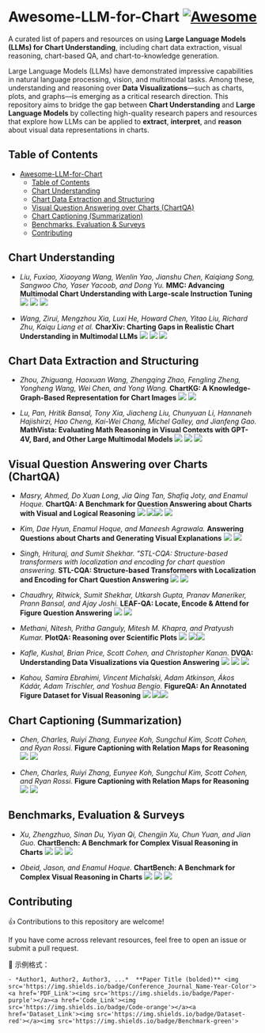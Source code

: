 # Awesome-LLM-for-Chart [![Awesome](https://awesome.re/badge.svg)](https://awesome.re)

A curated list of papers and resources on using **Large Language Models (LLMs) for Chart Understanding**, including chart data extraction, visual reasoning, chart-based QA, and chart-to-knowledge generation.

Large Language Models (LLMs) have demonstrated impressive capabilities in natural language processing, vision, and multimodal tasks. Among these, understanding and reasoning over **Data Visualizations**—such as charts, plots, and graphs—is emerging as a critical research direction.
This repository aims to bridge the gap between **Chart Understanding** and **Large Language Models** by collecting high-quality research papers and resources that explore how LLMs can be applied to **extract**, **interpret**, and **reason** about visual data representations in charts.

## Table of Contents

- [Awesome-LLM-for-Chart ](#awesome-llm-for-chart-)
  - [Table of Contents](#table-of-contents)
  - [Chart Understanding](#chart-understanding)
  - [Chart Data Extraction and Structuring](#chart-data-extraction-and-structuring)
  - [Visual Question Answering over Charts (ChartQA)](#visual-question-answering-over-charts-chartqa)
  - [Chart Captioning (Summarization)](#chart-captioning-summarization)
  - [Benchmarks, Evaluation \& Surveys](#benchmarks-evaluation--surveys)
  - [Contributing](#contributing)

## Chart Understanding
- *Liu, Fuxiao, Xiaoyang Wang, Wenlin Yao, Jianshu Chen, Kaiqiang Song, Sangwoo Cho, Yaser Yacoob, and Dong Yu.* **MMC: Advancing Multimodal Chart Understanding with Large-scale Instruction Tuning** <img src='https://img.shields.io/badge/NAACL-2024-yellow'> <a href='https://arxiv.org/abs/2311.10774'><img src='https://img.shields.io/badge/Paper-purple'></a>
  <a href='https://github.com/FuxiaoLiu/MMC'><img src='https://img.shields.io/badge/Dataset-red'></a>

- *Wang, Zirui, Mengzhou Xia, Luxi He, Howard Chen, Yitao Liu, Richard Zhu, Kaiqu Liang et al.* **CharXiv: Charting Gaps in Realistic Chart Understanding in Multimodal LLMs** <img src='https://img.shields.io/badge/Arxiv-2024-yellow'> <a href='https://arxiv.org/pdf/2406.18521'><img src='https://img.shields.io/badge/Paper-purple'></a>  <a href='https://huggingface.co/datasets/princeton-nlp/CharXiv'><img src='https://img.shields.io/badge/Dataset-red'></a>


## Chart Data Extraction and Structuring
- *Zhou, Zhiguang, Haoxuan Wang, Zhengqing Zhao, Fengling Zheng, Yongheng Wang, Wei Chen, and Yong Wang.* **ChartKG: A Knowledge-Graph-Based Representation for Chart Images** <img src='https://img.shields.io/badge/TVCG-2024-yellow'> <a href='https://ieeexplore.ieee.org/document/10711251/'><img src='https://img.shields.io/badge/Paper-purple'></a>
  
- *Lu, Pan, Hritik Bansal, Tony Xia, Jiacheng Liu, Chunyuan Li, Hannaneh Hajishirzi, Hao Cheng, Kai-Wei Chang, Michel Galley, and Jianfeng Gao.* **MathVista: Evaluating Math Reasoning in Visual Contexts with GPT-4V, Bard, and Other Large Multimodal Models** <img src='https://img.shields.io/badge/ICLR-2024-yellow'> <a href='https://arxiv.org/abs/2310.02255'><img src='https://img.shields.io/badge/Paper-purple'></a> <a href='https://huggingface.co/datasets/AI4Math/MathVista'><img src='https://img.shields.io/badge/Dataset-red'></a>


## Visual Question Answering over Charts (ChartQA)
- *Masry, Ahmed, Do Xuan Long, Jia Qing Tan, Shafiq Joty, and Enamul Hoque.* **ChartQA: A Benchmark for Question Answering about Charts with Visual and Logical Reasoning** <img src='https://img.shields.io/badge/ACL_Findings-2022-yellow'> <a href='https://aclanthology.org/2022.findings-acl.177/'><img src='https://img.shields.io/badge/Paper-purple'></a><a href='https://github.com/vis-nlp/ChartQA'><img src='https://img.shields.io/badge/Dataset-red'></a> <img src='https://img.shields.io/badge/Benchmark-green'>

- *Kim, Dae Hyun, Enamul Hoque, and Maneesh Agrawala.* **Answering Questions about Charts and Generating Visual Explanations** <img src='https://img.shields.io/badge/CHI-2020-yellow'> <a href='https://dl.acm.org/doi/10.1145/3313831.3376467/'><img src='https://img.shields.io/badge/Paper-purple'></a>

- *Singh, Hrituraj, and Sumit Shekhar. "STL-CQA: Structure-based transformers with localization and encoding for chart question answering.* **STL-CQA: Structure-based Transformers with Localization and Encoding for Chart Question Answering** <img src='https://img.shields.io/badge/EMNLP-2020-yellow'> <a href='https://aclanthology.org/2020.emnlp-main.264/'><img src='https://img.shields.io/badge/Paper-purple'></a>

- *Chaudhry, Ritwick, Sumit Shekhar, Utkarsh Gupta, Pranav Maneriker, Prann Bansal, and Ajay Joshi.* **LEAF-QA: Locate, Encode & Attend for Figure Question Answering** <img src='https://img.shields.io/badge/WACV-2020-yellow'> <a href='https://openaccess.thecvf.com/content_WACV_2020/papers/Chaudhry_LEAF-QA_Locate_Encode__Attend_for_Figure_Question_Answering_WACV_2020_paper.pdf'><img src='https://img.shields.io/badge/Paper-purple'></a>

- *Methani, Nitesh, Pritha Ganguly, Mitesh M. Khapra, and Pratyush Kumar.* **PlotQA: Reasoning over Scientific Plots**
  <img src='https://img.shields.io/badge/WACV-2020-yellow'> <a href='https://arxiv.org/abs/1909.00997'><img src='https://img.shields.io/badge/Paper-purple'></a><a href='https://github.com/NiteshMethani/PlotQA'><img src='https://img.shields.io/badge/Dataset-red'></a>

- *Kafle, Kushal, Brian Price, Scott Cohen, and Christopher Kanan.* **DVQA: Understanding Data Visualizations via Question Answering** <img src='https://img.shields.io/badge/CVPR-2018-yellow'> <a href='https://openaccess.thecvf.com/content_cvpr_2018/papers/Kafle_DVQA_Understanding_Data_CVPR_2018_paper.pdf'><img src='https://img.shields.io/badge/Paper-purple'></a>
  <a href='https://github.com/kushalkafle/DVQA_dataset'><img src='https://img.shields.io/badge/Dataset-red'></a>

- *Kahou, Samira Ebrahimi, Vincent Michalski, Adam Atkinson, Ákos Kádár, Adam Trischler, and Yoshua Bengio.* **FigureQA: An Annotated Figure Dataset for Visual Reasoning** <img src='https://img.shields.io/badge/ICLR_Workshop-2018-yellow'> <a href='https://arxiv.org/abs/1710.07300'><img src='https://img.shields.io/badge/Paper-purple'></a><a href='https://www.microsoft.com/en-us/research/project/figureqa-dataset/'><img src='https://img.shields.io/badge/Dataset-red'></a>




## Chart Captioning (Summarization)
- *Chen, Charles, Ruiyi Zhang, Eunyee Koh, Sungchul Kim, Scott Cohen, and Ryan Rossi.* **Figure Captioning with Relation Maps for Reasoning** <img src='https://img.shields.io/badge/WACV-2020-yellow'> <a href='https://openaccess.thecvf.com/content_WACV_2020/papers/Chen_Figure_Captioning_with_Relation_Maps_for_Reasoning_WACV_2020_paper.pdf'><img src='https://img.shields.io/badge/Paper-purple'></a>

- *Chen, Charles, Ruiyi Zhang, Eunyee Koh, Sungchul Kim, Scott Cohen, and Ryan Rossi.* **Figure Captioning with Relation Maps for Reasoning** <img src='https://img.shields.io/badge/WACV-2020-yellow'> <a href='https://openaccess.thecvf.com/content_WACV_2020/papers/Chen_Figure_Captioning_with_Relation_Maps_for_Reasoning_WACV_2020_paper.pdf'><img src='https://img.shields.io/badge/Paper-purple'></a>


## Benchmarks, Evaluation & Surveys
- *Xu, Zhengzhuo, Sinan Du, Yiyan Qi, Chengjin Xu, Chun Yuan, and Jian Guo.* **ChartBench: A Benchmark for Complex Visual Reasoning in Charts** <img src='https://img.shields.io/badge/Arxiv-2023-yellow'> <a href='https://arxiv.org/abs/2312.15915'><img src='https://img.shields.io/badge/Paper-purple'></a> <a href='https://huggingface.co/datasets/SincereX/ChartBench'><img src='https://img.shields.io/badge/Dataset-red'></a>

- *Obeid, Jason, and Enamul Hoque.* **ChartBench: A Benchmark for Complex Visual Reasoning in Charts** <img src='https://img.shields.io/badge/INLG-2020-yellow'> <a href='https://aclanthology.org/2020.inlg-1.20/'><img src='https://img.shields.io/badge/Paper-purple'></a> <a href='https://github.com/JasonObeid/Chart2Text'><img src='https://img.shields.io/badge/Dataset-red'></a>


## Contributing
👍 Contributions to this repository are welcome! 

If you have come across relevant resources, feel free to open an issue or submit a pull request.

📌 示例格式：

```
- *Author1, Author2, Author3, ...*  **Paper Title (bolded)** <img src='https://img.shields.io/badge/Conference_Journal_Name-Year-Color'><a href='PDF_Link'><img src='https://img.shields.io/badge/Paper-purple'></a><a href='Code_Link'><img src='https://img.shields.io/badge/Code-orange'></a><a href='Dataset_Link'><img src='https://img.shields.io/badge/Dataset-red'></a><img src='https://img.shields.io/badge/Benchmark-green'>

```

[#contributing]: #-contributing
[#benchmarks--surveys]: #-benchmarks--surveys
